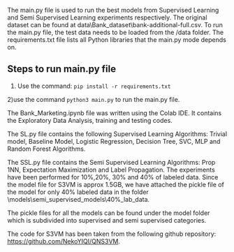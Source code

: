 
The main.py file is used to run the best models from Supervised Learning and Semi Supervised Learning experiments respectively. The original dataset can be found at data\Bank_dataset\bank-additional-full.csv. To run the main.py file, the test data needs to be loaded from the /data folder. The requirements.txt file lists all Python libraries that the main.py mode depends on.

## Steps to run main.py file

1) Use the command:
`pip install -r requirements.txt`

2)use the command `python3 main.py` to run the main.py file.


The Bank_Marketing.ipynb file was written using the Colab IDE. It contains the Exploratory Data Analysis, training and testing codes.

The SL.py file contains the following Supervised Learning Algorithms: Trivial model, Baseline Model, Logistic Regression, Decision Tree, SVC, MLP and Random Forest Algorithms.

The SSL.py file contains the Semi Supervised Learning Algorithms: Prop 1NN, Expectation Maximization and Label Propagation. The experiments have been performed for 10%,20%, 30% and 40% of labeled data. Since the model file for S3VM is approx 1.5GB, we have attached the pickle file of the model for only 40% labeled data in the folder \models\semi_supervised_models\40%_lab_data.

The pickle files for all the models can be found under the model folder which is subdivided into supervised and semi supervised categories.

The code for S3VM has been taken from the following github repository: https://github.com/NekoYIQI/QNS3VM.
